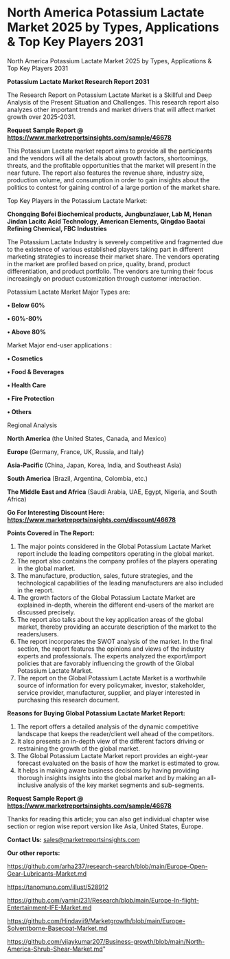 # North America Potassium Lactate Market 2025 by Types, Applications & Top Key Players 2031
North America Potassium Lactate Market 2025 by Types, Applications & Top Key Players 2031

<strong>Potassium Lactate Market Research Report 2031</strong>

The Research Report on Potassium Lactate Market is a Skillful and Deep Analysis of the Present Situation and Challenges. This research report also analyzes other important trends and market drivers that will affect market growth over 2025-2031.

<strong>Request Sample Report @ <a href=https://www.marketreportsinsights.com/sample/46678>https://www.marketreportsinsights.com/sample/46678</a></strong>

This Potassium Lactate market report aims to provide all the participants and the vendors will all the details about growth factors, shortcomings, threats, and the profitable opportunities that the market will present in the near future. The report also features the revenue share, industry size, production volume, and consumption in order to gain insights about the politics to contest for gaining control of a large portion of the market share.

Top Key Players in the Potassium Lactate Market:

<strong>Chongqing Bofei Biochemical products, Jungbunzlauer, Lab M, Henan Jindan Lacitc Acid Technology, American Elements, Qingdao Baotai Refining Chemical, FBC Industries</strong>

The Potassium Lactate Industry is severely competitive and fragmented due to the existence of various established players taking part in different marketing strategies to increase their market share. The vendors operating in the market are profiled based on price, quality, brand, product differentiation, and product portfolio. The vendors are turning their focus increasingly on product customization through customer interaction.

Potassium Lactate Market Major Types are:

<strong>•  Below 60%

•  60%-80%

•  Above 80%</strong>

Market Major end-user applications :

<strong>•  Cosmetics

•  Food & Beverages

•  Health Care

•  Fire Protection

•  Others</strong>

Regional Analysis

</u><strong><b>North America</b></strong> (the United States, Canada, and Mexico)

<strong><b>Europe </b></strong>(Germany, France, UK, Russia, and Italy)

<strong><b>Asia-Pacific</b></strong> (China, Japan, Korea, India, and Southeast Asia)

<strong><b>South America</b></strong> (Brazil, Argentina, Colombia, etc.)

<strong><b>The Middle East and Africa</b></strong> (Saudi Arabia, UAE, Egypt, Nigeria, and South Africa)

<strong>Go For Interesting Discount Here: <a href=https://www.marketreportsinsights.com/discount/46678>https://www.marketreportsinsights.com/discount/46678</a></strong>

<strong>Points Covered in The Report:</strong>
<ol>
  <li>The major points considered in the Global Potassium Lactate Market report include the leading competitors operating in the global market.</li>
  <li>The report also contains the company profiles of the players operating in the global market.</li>
  <li>The manufacture, production, sales, future strategies, and the technological capabilities of the leading manufacturers are also included in the report.</li>
  <li>The growth factors of the Global Potassium Lactate Market are explained in-depth, wherein the different end-users of the market are discussed precisely.</li>
  <li>The report also talks about the key application areas of the global market, thereby providing an accurate description of the market to the readers/users.</li>
  <li>The report incorporates the SWOT analysis of the market. In the final section, the report features the opinions and views of the industry experts and professionals. The experts analyzed the export/import policies that are favorably influencing the growth of the Global Potassium Lactate Market.</li>
  <li>The report on the Global Potassium Lactate Market is a worthwhile source of information for every policymaker, investor, stakeholder, service provider, manufacturer, supplier, and player interested in purchasing this research document.</li>
</ol>
<strong>Reasons for Buying Global Potassium Lactate Market Report:</strong>

<ol>
  <li>The report offers a detailed analysis of the dynamic competitive landscape that keeps the reader/client well ahead of the competitors.</li>
  <li>It also presents an in-depth view of the different factors driving or restraining the growth of the global market.</li>
  <li>The Global Potassium Lactate Market report provides an eight-year forecast evaluated on the basis of how the market is estimated to grow.</li>
  <li>It helps in making aware business decisions by having providing thorough insights insights into the global market and by making an all-inclusive analysis of the key market segments and sub-segments.</li>
</ol>
<strong>Request Sample Report @ <a href=https://www.marketreportsinsights.com/sample/46678>https://www.marketreportsinsights.com/sample/46678</a></strong>


Thanks for reading this article; you can also get individual chapter wise section or region wise report version like Asia, United States, Europe.

<strong>Contact Us:</strong>
sales@marketreportsinsights.com

<strong>Our other reports:</strong>

<a href=https://github.com/arha237/research-search/blob/main/Europe-Open-Gear-Lubricants-Market.md>https://github.com/arha237/research-search/blob/main/Europe-Open-Gear-Lubricants-Market.md</a>

<a href=https://tanomuno.com/illust/528912>https://tanomuno.com/illust/528912</a>

<a href=https://github.com/yamini231/Research/blob/main/Europe-In-flight-Entertainment-IFE-Market.md>https://github.com/yamini231/Research/blob/main/Europe-In-flight-Entertainment-IFE-Market.md</a>

<a href=https://github.com/Hindavii9/Marketgrowth/blob/main/Europe-Solventborne-Basecoat-Market.md>https://github.com/Hindavii9/Marketgrowth/blob/main/Europe-Solventborne-Basecoat-Market.md</a>

<a href=https://github.com/vijaykumar207/Business-growth/blob/main/North-America-Shrub-Shear-Market.md>https://github.com/vijaykumar207/Business-growth/blob/main/North-America-Shrub-Shear-Market.md</a>"
